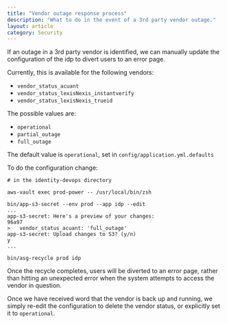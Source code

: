```yaml
---
title: "Vendor outage response process"
description: "What to do in the event of a 3rd party vendor outage."
layout: article
category: Security
---
```


If an outage in a 3rd party vendor is identified, we can manually update the configuration of the idp to divert users to an error page.

Currently, this is available for the following vendors:
- `vendor_status_acuant`
- `vendor_status_lexisNexis_instantverify`
- `vendor_status_lexisNexis_trueid`

The possible values are:
- `operational`
- `partial_outage`
- `full_outage`

The default value is `operational`, set in `config/application.yml.defaults`

To do the configuration change:

```bigquery
# in the identity-devops directory

aws-vault exec prod-power -- /usr/local/bin/zsh

bin/app-s3-secret --env prod --app idp --edit
...
app-s3-secret: Here's a preview of your changes:
96a97
>   vendor_status_acuant: 'full_outage'
app-s3-secret: Upload changes to S3? (y/n)
y
...

bin/asg-recycle prod idp

```

Once the recycle completes, users will be diverted to an error page, rather than hitting an unexpected error when the system attempts to access the vendor in question.

Once we have received word that the vendor is back up and running, we simply re-edit the configuration to delete the vendor status, or explicitly set it to `operational`.
